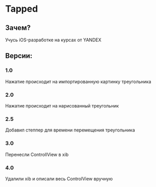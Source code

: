 # Tapped

## Зачем?
Учусь iOS-разработке на курсах от YANDEX


## Версии:

### 1.0
Нажатие происходит на импортированную картинку треугольника

### 2.0
Нажатие происходит на нарисованный треугольник

### 2.5
Добавил степпер для времени перемещения треугольника

### 3.0
Перенесли ControllView в xib

### 4.0
Удалили xib и описали весь ControlView вручную
